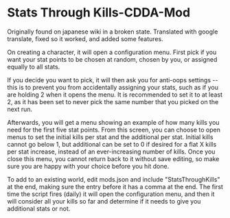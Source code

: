 # Stats Through Kills-CDDA-Mod
Originally found on japanese wiki in a broken state.  Translated with google translate, fixed so it worked, and added some features.

On creating a character, it will open a configuration menu.  First pick if you want your stat points to be chosen at random, chosen by you, or assigned equally to all stats.

If you decide you want to pick, it will then ask you for anti-oops settings -- this is to prevent you from accidentally assigning your stats, such as if you are holding 2 when it opens the menu.  It is recommended to set it to at least 2, as it has been set to never pick the same number that you picked on the next run.

Afterwards, you will get a menu showing an example of how many kills you need for the first five stat points.  From this screen, you can choose to open menus to set the initial kills per stat and the additional per stat.  Initial kills cannot go below 1, but additional can be set to 0 if desired for a flat X kills per stat increase, instead of an ever-increasing number of kills.  Once you close this menu, you cannot return back to it without save editing, so make sure you are happy with your choice before you hit done.

To add to an existing world, edit mods.json and include "StatsThroughKills" at the end, making sure the entry before it has a comma at the end.  The first time the script fires (daily) it will open the configuration menu, and then it will consider all your kills so far and determine if it needs to give you additional stats or not.